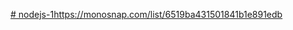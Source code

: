 [# nodejs-1](https://monosnap.com/list/6519ba431501841b1e891edb)https://monosnap.com/list/6519ba431501841b1e891edb
 

